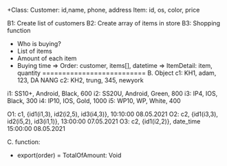 +Class: 
Customer: id,name, phone, address
Item: id, os, color, price

B1: Create list of customers 
B2: Create array of items in store 
B3: Shopping function 
+ Who is buying?
+ List of items
+ Amount of each item
+ Buying time 
=> Order: customer, items[], datetime
=> ItemDetail:  item, quantity
 ==========================
 B. Object
 c1: KH1, adam, 123, DA NANG
 c2: KH2, trung, 345, newyork
 
 i1: SS10+, Android, Black, 600
 i2: SS20U, Android, Green, 800
 i3: IP4, IOS, Black, 300
 i4: IP10, IOS, Gold, 1000
 i5: WP10, WP, White, 400
 
 O1: c1, {id1(i1,3), id2(i2,5), id3(i4,3)}, 10:10:00 08.05.2021
 O2: c2, {id1(i3,3), id2(i5,2), id3(i1,1)}, 13:00:00 07.05.2021 
 O3: c2, {id1(i2,2)}, date_time 15:00:00 08.05.2021
 
 C. function:
 + export(order) = TotalOfAmount: Void
 